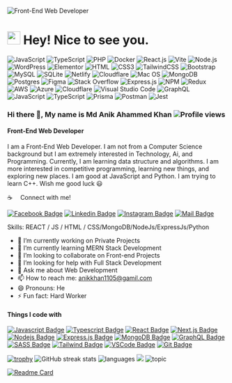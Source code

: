 ![Front-End Web Developer](https://scontent.fdac24-1.fna.fbcdn.net/v/t39.30808-6/271991987_145552821207772_8062887364916625270_n.jpg?stp=dst-jpg_s960x960&_nc_cat=106&ccb=1-7&_nc_sid=e3f864&_nc_ohc=SxzT-Dgv87cAX_k0aRP&tn=9RCvo6eEM1bh-d96&_nc_ht=scontent.fdac24-1.fna&oh=00_AT8EIt1g9XSDQbRKkujNv3YI2o8LSCTtnwTDu1DTcVGZ5A&oe=632F4049)

<h1><img src="https://emojis.slackmojis.com/emojis/images/1531849430/4246/blob-sunglasses.gif?1531849430" width="30"/> Hey! Nice to see you.</h1>

![JavaScript](https://img.shields.io/badge/JavaScript-F7DF1E?style=for-the-badge&logo=javascript&logoColor=black)
![TypeScript](https://img.shields.io/badge/TypeScript-007ACC?style=for-the-badge&logo=typescript&logoColor=white)
![PHP](https://img.shields.io/badge/PHP-777BB4?style=for-the-badge&logo=php&logoColor=white)
![Docker](https://img.shields.io/badge/Docker-0CC1F3?style=for-the-badge&logo=docker&logoColor=white)
![React.js](https://img.shields.io/badge/React.js-0081CB?style=for-the-badge&logo=react&logoColor=61DAFB)
![Vite](https://img.shields.io/badge/Vite-593D88?style=for-the-badge&logo=vite&logoColor=white)
![Node.js](https://img.shields.io/badge/Node.js-43853D?style=for-the-badge&logo=node.js&logoColor=white)
![WordPress](https://img.shields.io/badge/Wordpress-21759B?style=for-the-badge&logo=wordpress&logoColor=white)
![Elementor](https://img.shields.io/badge/Elementor-9146FF?style=for-the-badge&logo=elementor&logoColor=white)
![HTML](https://img.shields.io/badge/HTML5-E34F26?style=for-the-badge&logo=html5&logoColor=white)
![CSS3](https://img.shields.io/badge/CSS3-1572B6?style=for-the-badge&logo=css3&logoColor=white)
![TailwindCSS](https://img.shields.io/badge/Tailwind_CSS-38B2AC?style=for-the-badge&logo=tailwind-css&logoColor=white)
![Bootstrap](https://img.shields.io/badge/Bootstrap-563D7C?style=for-the-badge&logo=bootstrap&logoColor=white)
![MySQL](https://img.shields.io/badge/MySQL-005C84?style=for-the-badge&logo=mysql&logoColor=white)
![SQLite](https://img.shields.io/badge/SQLite-07405E?style=for-the-badge&logo=sqlite&logoColor=white)
![Netlify](https://img.shields.io/badge/Netlify-00C7B7?style=for-the-badge&logo=netlify&logoColor=white)
![Cloudflare](https://img.shields.io/badge/Cloudflare-F38020?style=for-the-badge&logo=Cloudflare&logoColor=white)
![Mac OS](https://img.shields.io/badge/macOS-000000?style=for-the-badge&logo=apple&logoColor=white)
![MongoDB](https://img.shields.io/badge/MongoDB-%234ea94b.svg?style=for-the-badge&logo=mongodb&logoColor=white)
![Postgres](https://img.shields.io/badge/postgres-%23316192.svg?style=for-the-badge&logo=postgresql&logoColor=white)
![Figma](https://img.shields.io/badge/figma-%23F24E1E.svg?style=for-the-badge&logo=figma&logoColor=white)
![Stack Overflow](https://img.shields.io/badge/-Stackoverflow-FE7A16?style=for-the-badge&logo=stack-overflow&logoColor=white)
![Express.js](https://img.shields.io/badge/express.js-%23404d59.svg?style=for-the-badge&logo=express&logoColor=%2361DAFB)
![NPM](https://img.shields.io/badge/NPM-%23CB3837.svg?style=for-the-badge&logo=npm&logoColor=white)
![Redux](https://img.shields.io/badge/redux-%23593d88.svg?style=for-the-badge&logo=redux&logoColor=white)
![AWS](https://img.shields.io/badge/AWS-%23FF9900.svg?style=for-the-badge&logo=amazon-aws&logoColor=white)
![Azure](https://img.shields.io/badge/azure-%230072C6.svg?style=for-the-badge&logo=microsoftazure&logoColor=white)
![Cloudflare](https://img.shields.io/badge/Cloudflare-F38020?style=for-the-badge&logo=Cloudflare&logoColor=white)
![Visual Studio Code](https://img.shields.io/badge/Visual%20Studio%20Code-0078d7.svg?style=for-the-badge&logo=visual-studio-code&logoColor=white)
![GraphQL](https://img.shields.io/badge/-GraphQL-E10098?style=for-the-badge&logo=graphql&logoColor=white)
![JavaScript](https://img.shields.io/badge/javascript-%23323330.svg?style=for-the-badge&logo=javascript&logoColor=%23F7DF1E)
![TypeScript](https://img.shields.io/badge/typescript-%23007ACC.svg?style=for-the-badge&logo=typescript&logoColor=white)
![Prisma](https://img.shields.io/badge/Prisma-3982CE?style=for-the-badge&logo=Prisma&logoColor=white)
![Postman](https://img.shields.io/badge/Postman-FF6C37?style=for-the-badge&logo=postman&logoColor=white)
![Jest](https://img.shields.io/badge/-jest-%23C21325?style=for-the-badge&logo=jest&logoColor=white)


### Hi there 👋, My name is Md Anik Ahammed Khan ![Profile views](https://gpvc.arturio.dev/anikahammedkhan)  
#### Front-End Web Developer

I am a Front-End Web Developer. I am not from a Computer Science background but I am extremely interested in Technology, Ai, and Programming. Currently, I am learning data structure and algorithms. I am more interested in competitive programming, learning new things, and exploring new places. I am good at JavaScript and Python. I am trying to learn C++.
Wish me good luck 😃

:coffee: &emsp;Connect with me!

[![Facebook Badge](https://img.shields.io/badge/Facebook-1877F2?style=for-the-badge&logo=facebook&logoColor=white)](https://www.facebook.com/anikahammedkhan.99) [![Linkedin Badge](https://img.shields.io/badge/LinkedIn-0077B5?style=for-the-badge&logo=linkedin&logoColor=white)](https://www.linkedin.com/in/anikahammedkhan/) [![Instagram Badge](https://img.shields.io/badge/Instagram-E4405F?style=for-the-badge&logo=instagram&logoColor=white)](https://www.instagram.com/anikahammedkhan/) [![Mail Badge](https://img.shields.io/badge/Gmail-D14836?style=for-the-badge&logo=gmail&logoColor=white)](mailto:anikkhan1105@gmail.com)

Skills: REACT / JS / HTML / CSS/MongoDB/NodeJs/ExpressJs/Python

- 🔭 I’m currently working on Private Projects 
- 🌱 I’m currently learning MERN Stack Development 
- 👯 I’m looking to collaborate on Front-end Projects 
- 🤔 I’m looking for help with Full Stack Development 
- 💬 Ask me about Web Development 
- 📫 How to reach me: anikkhan1105@gamil.com 
- 😄 Pronouns: He 
- ⚡ Fun fact: Hard Worker 


#### Things I code with

[![Javascript Badge](https://img.shields.io/badge/-Javascript-F0DB4F?style=for-the-badge&labelColor=black&logo=javascript&logoColor=F0DB4F)](#) [![Typescript Badge](https://img.shields.io/badge/-Typescript-007acc?style=for-the-badge&labelColor=black&logo=typescript&logoColor=007acc)](#) [![React Badge](https://img.shields.io/badge/-React-61DBFB?style=for-the-badge&labelColor=black&logo=react&logoColor=61DBFB)](#) [![Next.js Badge](https://img.shields.io/badge/next.js-000000?style=for-the-badge&logo=nextdotjs&logoColor=white)](#) [![Nodejs Badge](https://img.shields.io/badge/-Nodejs-3C873A?style=for-the-badge&labelColor=black&logo=node.js&logoColor=3C873A)](#) [![Express.js Badge](https://img.shields.io/badge/Express.js-000000?style=for-the-badge&logo=express&logoColor=white)](#) [![MongoDB Badge](https://img.shields.io/badge/MongoDB-4EA94B?style=for-the-badge&logo=mongodb&logoColor=white)](#) [![GraphQL Badge](https://img.shields.io/badge/-GraphQl-e535ab?style=for-the-badge&labelColor=black&logo=node.js&logoColor=e535ab)](#) [![SASS Badge](https://img.shields.io/badge/Sass-CC6699?style=for-the-badge&logo=sass&logoColor=white)](#) [![Tailwind Badge](https://img.shields.io/badge/Tailwind%20CSS-092749?style=for-the-badge&logo=tailwindcss&logoColor=06B6D4&labelColor=000000)](#) [![VSCode Badge](https://img.shields.io/badge/Visual_Studio-5C2D91?style=for-the-badge&logo=visual%20studio&logoColor=white)](#) [![Git Badge](https://img.shields.io/badge/Git-F05032?style=for-the-badge&logo=git&logoColor=white)](#)
 

[![trophy](https://github-profile-trophy.vercel.app/?username=anikahammedkhan)](https://github.com/ryo-ma/github-profile-trophy)
![GitHub streak stats](https://github-readme-streak-stats.herokuapp.com/?user=anikahammedkhan)
![languages](https://github-readme-stats-git-masterrstaa-rickstaa.vercel.app/api/top-langs/?username=anikahammedkhan&hide=scss&layout=compact&theme=tokyonight) <img src="https://github-readme-stats-git-masterrstaa-rickstaa.vercel.app/api?username=anikahammedkhan&theme=tokyonight&show_icons=true&hide_border=true&count_private=true&include_all_commits=true" />
![topic](https://github-profile-summary-cards.vercel.app/api/cards/profile-details?username=anikahammedkhan&theme=zenburn)

[![Readme Card](https://github-readme-stats-git-masterrstaa-rickstaa.vercel.app/api/pin/?username=anikahammedkhan&repo=reseliya-client&theme=tokyonight)](https://github.com/anikahammedkhan/reseliya-client)
